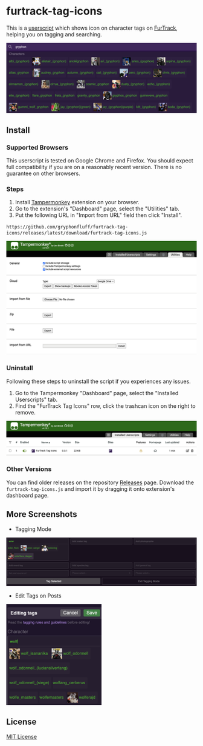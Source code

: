 # furtrack-tag-icons

This is a [userscript][] which shows icon on character tags on
[FurTrack][furtrack], helping you on tagging and searching.

[userscript]: https://en.wikipedia.org/wiki/Userscript
[furtrack]: https://www.furtrack.com/

<img src="docs/images/demo-search.png">

## Install

### Supported Browsers

This userscript is tested on Google Chrome and Firefox. You should expect full
compatibility if you are on a reasonably recent version. There is no guarantee
on other browsers.

### Steps

1. Install [Tampermonkey][] extension on your browser.
1. Go to the extension's "Dashboard" page, select the "Utilities" tab.
1. Put the following URL in "Import from URL" field then click "Install".

```
https://github.com/gryphonfluff/furtrack-tag-icons/releases/latest/download/furtrack-tag-icons.js
```

<img src="docs/images/userscript-install.png">

[Tampermonkey]: https://www.tampermonkey.net/

### Uninstall

Following these steps to uninstall the script if you experiences any issues.

1. Go to the Tampermonkey "Dashboard" page, select the "Installed Userscripts" tab.
1. Find the "FurTrack Tag Icons" row, click the trashcan icon on the right to remove.

<img src="docs/images/userscript-uninstall.png">

### Other Versions

You can find older releases on the repository [Releases][releases] page.
Download the `furtrack-tag-icons.js` and import it by dragging it onto
extension's dashboard page.

[releases]: https://github.com/gryphonfluff/furtrack-tag-icons/releases

## More Screenshots

* Tagging Mode

<img src="docs/images/demo-tag-mode.png">

* Edit Tags on Posts

<img src="docs/images/demo-edit-tag.png" width="50%">

## License

[MIT License](LICENSE.txt)
